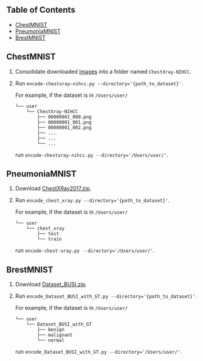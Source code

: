 ## Table of Contents

- [ChestMNIST](#chestmnist)
- [PneumoniaMNIST](#pneumoniamnist)
- [BrestMNIST](#brestmnist)

## ChestMNIST

1. Consolidate downloaded [images](https://nihcc.app.box.com/v/ChestXray-NIHCC) into a folder named `ChestXray-NIHCC`.
2. Run `encode-chestxray-nihcc.py --directory='{path_to_dataset}'`.

   For example, if the dataset is in `/Users/user/`

   ```
   └── user
       └── ChestXray-NIHCC
           ├── 00000001_000.png
           ├── 00000001_001.png
           ├── 00000001_002.png
           ├── ...
           ├── ...
           └── ...
   ```

   run `encode-chestxray-nihcc.py --directory='/Users/user/'`.
   
## PneumoniaMNIST

1. Download [ChestXRay2017.zip](https://data.mendeley.com/datasets/rscbjbr9sj/2).
2. Run `encode_chest_xray.py --directory='{path_to_dataset}'`.

   For example, if the dataset is in `/Users/user/`

   ```
   └── user
       └── chest_xray
           ├── test
           └── train
   ```

   run `encode-chest-xray.py --directory='/Users/user/'`.

## BrestMNIST

1. Download [Dataset_BUSI.zip](https://scholar.cu.edu.eg/?q=afahmy/pages/dataset).
2. Run `encode_Dataset_BUSI_with_GT.py --directory='{path_to_dataset}'`.

   For example, if the dataset is in `/Users/user/`

   ```
   └── user
       └── Dataset_BUSI_with_GT
           ├── benign
           ├── malignant
           └── normal
   ```

   run `encode_Dataset_BUSI_with_GT.py --directory='/Users/user/'`.
   
